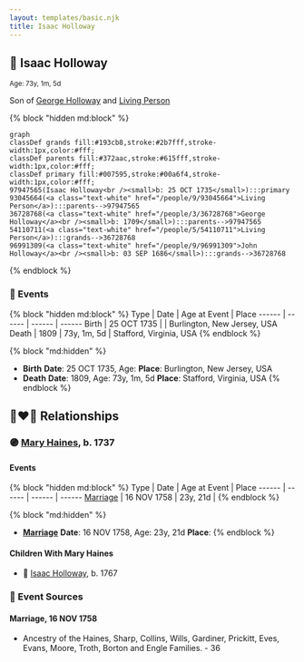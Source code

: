 ```yaml
---
layout: templates/basic.njk
title: Isaac Holloway
---
```

## 🔵 Isaac Holloway
<small>Age: 73y, 1m, 5d</small>

Son of [George Holloway](/people/3/36728768) and [Living Person](/people/9/93045664)

{% block "hidden md:block" %}
```mermaid
graph
classDef grands fill:#193cb8,stroke:#2b7fff,stroke-width:1px,color:#fff;
classDef parents fill:#372aac,stroke:#615fff,stroke-width:1px,color:#fff;
classDef primary fill:#007595,stroke:#00a6f4,stroke-width:1px,color:#fff;
97947565(Isaac Holloway<br /><small>b: 25 OCT 1735</small>):::primary
93045664(<a class="text-white" href="/people/9/93045664">Living Person</a>):::parents-->97947565
36728768(<a class="text-white" href="/people/3/36728768">George Holloway</a><br /><small>b: 1709</small>):::parents-->97947565
54110711(<a class="text-white" href="/people/5/54110711">Living Person</a>):::grands-->36728768
96991309(<a class="text-white" href="/people/9/96991309">John Holloway</a><br /><small>b: 03 SEP 1686</small>):::grands-->36728768
```
{% endblock %}

### 📆 Events

{% block "hidden md:block" %}
Type | Date | Age at Event | Place
------ | ------ | ------ | ------
Birth | 25 OCT 1735 |  | Burlington, New Jersey, USA
Death | 1809 | 73y, 1m, 5d | Stafford, Virginia, USA
{% endblock %}

{% block "md:hidden" %}
- **Birth**
**Date**: 25 OCT 1735, Age:
**Place**: Burlington, New Jersey, USA
- **Death**
**Date**: 1809, Age: 73y, 1m, 5d
**Place**: Stafford, Virginia, USA
{% endblock %}

## 👩‍❤️‍👨 Relationships

### 🟣 [Mary Haines](/people/5/53194016), b. 1737

#### Events

{% block "hidden md:block" %}
Type | Date | Age at Event | Place
------ | ------ | ------ | ------
[Marriage](#event-family-0-event-0) | 16 NOV 1758 | 23y, 21d |
{% endblock %}

{% block "md:hidden" %}
- **[Marriage](#event-family-0-event-0)**
**Date**: 16 NOV 1758, Age: 23y, 21d
**Place**:
{% endblock %}

#### Children With Mary Haines
* 🔵 [Isaac Holloway](/people/9/9759504), b. 1767
### 📰 Event Sources

#### <a id="event-family-0-event-0"></a> Marriage, 16 NOV 1758
* Ancestry of the Haines, Sharp, Collins, Wills, Gardiner, Prickitt, Eves, Evans, Moore, Troth, Borton and Engle Families.  - 36
